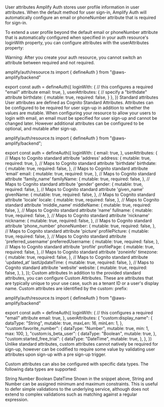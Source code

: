 User attributes
Amplify Auth stores user profile information in user attributes. When the default method for user sign-in, Amplify Auth will automatically configure an email or phoneNumber attribute that is required for sign-in.

To extend a user profile beyond the default email or phoneNumber attribute that is automatically configured when specified in your auth resource's loginWith property, you can configure attributes with the userAttributes property:

Warning: After you create your auth resource, you cannot switch an attribute between required and not required.

amplify/auth/resource.ts
import { defineAuth } from "@aws-amplify/backend"

export const auth = defineAuth({
  loginWith: {
    // this configures a required "email" attribute
    email: true,
  },
  userAttributes: {
    // specify a "birthdate" attribute
    birthdate: {
      mutable: true,
      required: false,
    }
  },
})
Standard attributes
User attributes are defined as Cognito Standard Attributes. Attributes can be configured to be required for user sign-up in addition to whether the values are mutable. When configuring your resource to allow your users to login with email, an email must be specified for user sign-up and cannot be changed later. However additional attributes can be configured to be optional, and mutable after sign-up.

amplify/auth/resource.ts
import { defineAuth } from "@aws-amplify/backend";

export const auth = defineAuth({
  loginWith: {
    email: true,
  },
  userAttributes: {
    // Maps to Cognito standard attribute 'address'
    address: {
      mutable: true,
      required: true,
    },
    // Maps to Cognito standard attribute 'birthdate'
    birthdate: {
      mutable: true,
      required: false,
    },
    // Maps to Cognito standard attribute 'email'
    email: {
      mutable: true,
      required: true,
    },
    // Maps to Cognito standard attribute 'family_name'
    familyName: {
      mutable: true,
      required: false,
    },
    // Maps to Cognito standard attribute 'gender'
    gender: {
      mutable: true,
      required: false,
    },
    // Maps to Cognito standard attribute 'given_name'
    givenName: {
      mutable: true,
      required: false,
    },
    // Maps to Cognito standard attribute 'locale'
    locale: {
      mutable: true,
      required: false,
    },
    // Maps to Cognito standard attribute 'middle_name'
    middleName: {
      mutable: true,
      required: false,
    },
    // Maps to Cognito standard attribute 'name'
    fullname: {
      mutable: true,
      required: false,
    },
    // Maps to Cognito standard attribute 'nickname'
    nickname: {
      mutable: true,
      required: false,
    },
    // Maps to Cognito standard attribute 'phone_number'
    phoneNumber: {
      mutable: true,
      required: false,
    },
    // Maps to Cognito standard attribute 'picture'
    profilePicture: {
      mutable: true,
      required: false,
    },
    // Maps to Cognito standard attribute 'preferred_username'
    preferredUsername: {
      mutable: true,
      required: false,
    },
    // Maps to Cognito standard attribute 'profile'
    profilePage: {
      mutable: true,
      required: false,
    },
    // Maps to Cognito standard attribute 'zoneinfo'
    timezone: {
      mutable: true,
      required: false,
    },
    // Maps to Cognito standard attribute 'updated_at'
    lastUpdateTime: {
      mutable: true,
      required: false,
    },
    // Maps to Cognito standard attribute 'website'
    website: {
      mutable: true,
      required: false,
    },
  },
});
Custom attributes
In addition to the provided standard attributes, you can configure Custom Attributes. These are attributes that are typically unique to your use case, such as a tenant ID or a user's display name. Custom attributes are identified by the custom: prefix:

amplify/auth/resource.ts
import { defineAuth } from "@aws-amplify/backend"

export const auth = defineAuth({
  loginWith: {
    // this configures a required "email" attribute
    email: true,
  },
  userAttributes: {
    "custom:display_name": {
      dataType: "String",
      mutable: true,
      maxLen: 16,
      minLen: 1,
    },
    "custom:favorite_number": {
      dataType: "Number",
      mutable: true,
      min: 1,
      max: 100,
    },
    "custom:is_beta_user": {
      dataType: "Boolean",
      mutable: true,
    },
    "custom:started_free_trial": {
      dataType: "DateTime",
      mutable: true,
    },
  },
})
Unlike standard attributes, custom attributes cannot natively be required for sign-up, however can be codified to require some value by validating user attributes upon sign-up with a pre sign-up trigger.

Custom attributes can also be configured with specific data types. The following data types are supported:

String
Number
Boolean
DateTime
Shown in the snippet above, String and Number can be assigned minimum and maximum constraints. This is useful to defer simple validations to the underlying service, although does not extend to complex validations such as matching against a regular expression.